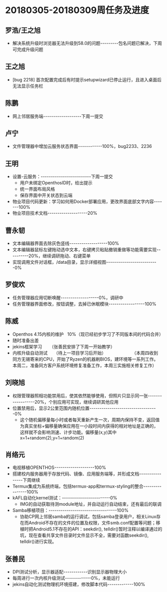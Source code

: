 # 20180305-20180309周任务及进度

## 罗浩/王之旭
- 解决系统升级时浏览器无法升级到58.0的问题---------包名问题已解决，下周可完成升级问题

## 王之旭
- [bug 2218] 首次配置完成后有时提示setupwizard已停止运行，且进入桌面后无法显示任务栏

## 陈鹏
- 网上邻居服务端-------------------下周一提交

## 卢宁
- 文件管理器中增加云服务状态界面------------100%，bug2233、2236

## 王明
- 设置-云服务：-------------------------下周一提交
   - 用户未绑定OpenthosID时，给出提示
   - 统一界面布局风格
   - 保存界面中开关状态到云端
- 物业项目代码更新：学习如何用Docker部署应用，更改界面底部文字内容-------100%
- 物业项目技术文档--------------------20%

## 曹永韧
- 文本编辑器界面去除灰色竖线-------------------100%
- 文本编辑器鼠标左键拖动选中文本，右键拷贝粘贴撤销重做等功能需要实现----------20%，继续调研拖动、右键菜单
- 实现调用文件对话框，/data目录，显示详细视图--------------------------0%

## 罗俊欢
- 任务管理器应用切断唤醒-------------------0%，调研中
- 任务管理器界面修改，按钮调整，去掉已休眠模块------------------100%

## 陈威
- Openthos 4.15内核的维护   10%（现已经初步学习了不同版本间的代码合并）
- 随时准备出差
- jekins框架学习      （张善民安排了下周一开始教学）
- 内核升级自动测试     （待上一项目学习后开始）
                     （本周四收到同方无锡寄来的CPU，开始了Ryzen的机器刷BIOS，建环境等一系列工作。本周二，准备同方客户系统环境修复准备工作，本周三实施相关修复工作）

## 刘晓旭
- 权限管理器照相功能禁用后，使其依然能够使用，但照片只显示同一张------------------20%，个别应用可实现，继续调研其他应用
- 位置禁用后，显示2公里范围内随机位置----------------------------------0%
   - 这个随机偏移量每小时或者每天重新产生一次，周期内保持不变，返回值为真实坐标+偏移量确保应用在一小段时间内获得的相对地址是正确的，这样就不会影响测速、计步功能。偏移量(x,y)其中 x=1+random(2),y=1+random(2)

## 肖络元
- 电视移植OPENTHOS--------------------100%
- 搭建校内服务器用于存放代码、镜像、应用服务端等，并形成文档----------------下周继续
- Termux集成为系统终端，包括termux-app和termux-styling的整合----------------100%
- kAFL自动化kernel测试：------------------------0%
   - IMG的自动获取待测module地址，并自动运行自动结束，还有最后的联调
- Samba移植项目：----------------------------------100%
   - 协助CP网上邻居samba的运行调试，包括samba登录用户，相关Linux存在而Android不存在的文件的位置及权限，文件smb.conf配置等问题；移植时把Android5.1不存在的API：seekdir(), telldir()暂时注释以编译通过的坑，现在查看共享文件目录时文件显示不全，需要对函数seekdir(), telldir()进行实现。

## 张善民
- DPI测试分析，显示器适配------------识别显示器物理大小
- 每周进行一次内核升级测试-------------0%，未能运行
- jekins自动化测试物理机环境搭建，修改脚本代码-------------100%

